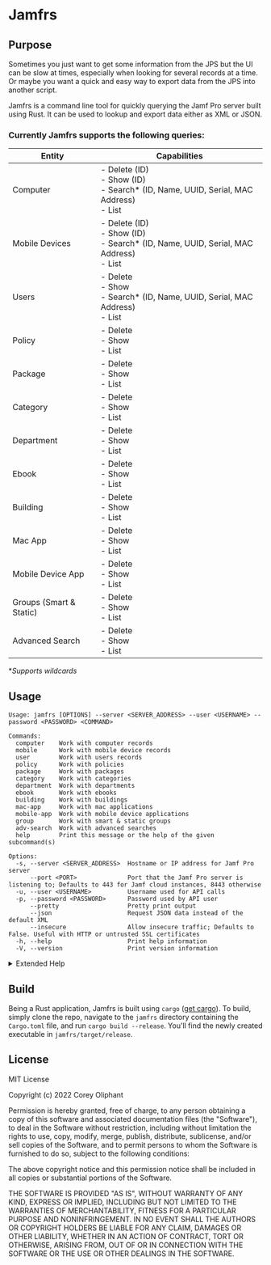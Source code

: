 # Jamfrs

## Purpose
Sometimes you just want to get some information from the JPS but the UI can be slow at times, especially when looking
for several records at a time. Or maybe you want a quick and easy way to export data from the JPS into another script.

Jamfrs is a command line tool for quickly querying the Jamf Pro server built using Rust. It can be used to lookup and 
export data either as XML or JSON. 


### Currently Jamfrs supports the following queries:
| Entity                  | Capabilities                                                                                 |
|-------------------------|----------------------------------------------------------------------------------------------|
| Computer                | - Delete (ID)<br/>- Show (ID)<br/>- Search* (ID, Name, UUID, Serial, MAC Address)<br/>- List |
| Mobile Devices          | - Delete (ID)<br/>- Show (ID)<br/>- Search* (ID, Name, UUID, Serial, MAC Address)<br/>- List |
| Users                   | - Delete<br/>- Show<br/>- Search* (ID, Name, UUID, Serial, MAC Address)<br/>- List           |
| Policy                  | - Delete<br/>- Show<br/>- List                                                               |
| Package                 | - Delete<br/>- Show<br/>- List                                                               |
| Category                | - Delete<br/>- Show<br/>- List                                                               |
| Department              | - Delete<br/>- Show<br/>- List                                                               |
| Ebook                   | - Delete<br/>- Show<br/>- List                                                               |
| Building                | - Delete<br/>- Show<br/>- List                                                               |
| Mac App                 | - Delete<br/>- Show<br/>- List                                                               |
| Mobile Device App       | - Delete<br/>- Show<br/>- List                                                               |
| Groups (Smart & Static) | - Delete<br/>- Show<br/>- List                                                               |
| Advanced Search         | - Delete<br/>- Show<br/>- List                                                               |

**Supports wildcards*
 
## Usage
```
Usage: jamfrs [OPTIONS] --server <SERVER_ADDRESS> --user <USERNAME> --password <PASSWORD> <COMMAND>

Commands:
  computer    Work with computer records
  mobile      Work with mobile device records
  user        Work with users records
  policy      Work with policies
  package     Work with packages
  category    Work with categories
  department  Work with departments
  ebook       Work with ebooks
  building    Work with buildings
  mac-app     Work with mac applications
  mobile-app  Work with mobile device applications
  group       Work with smart & static groups
  adv-search  Work with advanced searches
  help        Print this message or the help of the given subcommand(s)

Options:
  -s, --server <SERVER_ADDRESS>  Hostname or IP address for Jamf Pro server
      --port <PORT>              Port that the Jamf Pro server is listening to; Defaults to 443 for Jamf cloud instances, 8443 otherwise
  -u, --user <USERNAME>          Username used for API calls
  -p, --password <PASSWORD>      Password used by API user
      --pretty                   Pretty print output
      --json                     Request JSON data instead of the default XML
      --insecure                 Allow insecure traffic; Defaults to False. Useful with HTTP or untrusted SSL certificates
  -h, --help                     Print help information
  -V, --version                  Print version information
  ```

<details><summary>Extended Help</summary>

##### Command: computer
```
Work with computer records

Usage: jamfrs --server <SERVER_ADDRESS> --user <USERNAME> --password <PASSWORD> computer <COMMAND>

Commands:
  delete  Delete an existing computer record
  show    Show an existing computer record
  search  Search for existing computer records by name, MAC address, username, etc; Accepts * wildcard Note: Wildcard searches must be wrapped in quotes or escaped to prevent shell expansion
  list    List all computers
  ```
##### Command: mobile
```
Work with mobile device records

Usage: jamfrs --server <SERVER_ADDRESS> --user <USERNAME> --password <PASSWORD> mobile <COMMAND>

Commands:
  delete  Delete an existing mobile device record
  show    Show an existing mobile device record
  search  Search for existing mobile device records by name, MAC address, username, etc. Accepts * wildcard
  list    List all mobile device records
```

##### Command: user
```
Work with users records

Usage: jamfrs --server <SERVER_ADDRESS> --user <USERNAME> --password <PASSWORD> user <COMMAND>

Commands:
  delete  Delete an existing user record
  show    Show an existing user record
  list    List all user records
```

##### Command: policy
```
Work with policies

Usage: jamfrs --server <SERVER_ADDRESS> --user <USERNAME> --password <PASSWORD> policy <COMMAND>

Commands:
  delete  Delete an existing policy record
  show    Show an existing policy record
  list    List all policy records
```

##### Command: package
```
Work with policies

Usage: jamfrs --server <SERVER_ADDRESS> --user <USERNAME> --password <PASSWORD> policy <COMMAND>

Commands:
  delete  Delete an existing policy record
  show    Show an existing policy record
  list    List all policy records
```

##### Command: category
```
Work with categories

Usage: jamfrs --server <SERVER_ADDRESS> --user <USERNAME> --password <PASSWORD> category <COMMAND>

Commands:
  delete  Delete an existing category record
  show    Show an existing category record
  list    List all category records
```

##### Command: department
```
Work with departments

Usage: jamfrs --server <SERVER_ADDRESS> --user <USERNAME> --password <PASSWORD> department <COMMAND>

Commands:
  delete  Delete an existing department record
  show    Show an existing department record
  list    List all department records
```

##### Command: ebook
```
Work with ebooks

Usage: jamfrs --server <SERVER_ADDRESS> --user <USERNAME> --password <PASSWORD> ebook <COMMAND>

Commands:
  delete  Delete an existing ebook record
  show    Show an existing ebook record
  list    List all ebook records
```

##### Command: building
```
Work with buildings

Usage: jamfrs --server <SERVER_ADDRESS> --user <USERNAME> --password <PASSWORD> building <COMMAND>

Commands:
  delete  Delete an existing buildings record
  show    Show an existing buildings record
  list    List all buildings records
```

##### Command: mac-app
```
Work with mac applications

Usage: jamfrs --server <SERVER_ADDRESS> --user <USERNAME> --password <PASSWORD> mac-app <COMMAND>

Commands:
  delete  Delete an existing mac application record
  show    Show an existing mac application record
  list    List all mac application records
```

##### Command: mobile-app
```
Work with mobile device applications

Usage: jamfrs --server <SERVER_ADDRESS> --user <USERNAME> --password <PASSWORD> mobile-app <COMMAND>

Commands:
  delete  Delete an existing mobile device application record
  show    Show an existing mobile device application record
  list    List all mobile device application records
```

##### Command: group
```
Work with smart & static groups

Usage: jamfrs --server <SERVER_ADDRESS> --user <USERNAME> --password <PASSWORD> group <COMMAND>

Commands:
  computer  Work with computer groups
  mobile    Work with mobile device groups
  user      Work with user groups
```
##### Group Subcommand: computer
```
Work with computer groups

Usage: jamfrs group computer <COMMAND>

Commands:
  delete  Delete an existing computer group
  show    Show an existing computer group
  list    List all computer groups
```

##### Group Subcommand: mobile
```
Work with mobile device groups

Usage: jamfrs group mobile <COMMAND>

Commands:
  delete  Delete an existing mobile device group
  show    Show an existing mobile device group
  list    List all mobile device groups
```

##### Group Subcommand: user
```
Work with user groups

Usage: jamfrs group user <COMMAND>

Commands:
  delete  Delete an existing user group
  show    Show an existing user group
  list    List all user groups
```

##### Command: adv-search
```
Work with advanced searches

Usage: jamfrs --server <SERVER_ADDRESS> --user <USERNAME> --password <PASSWORD> adv-search <COMMAND>

Commands:
  computer  Work with computer advanced searches
  mobile    Work with mobile device advanced searches
  user      Work with user advanced searches
```

##### Advanced Search Subcommand: computer
```
Work with computer advanced searches

Usage: jamfrs adv-search computer <COMMAND>

Commands:
  delete  Delete an existing computer advanced search
  show    Show an existing computer advanced search
  list    List all computer advanced searches
```

##### Advanced Search Subcommand: mobile
```
Work with mobile device advanced searches

Usage: jamfrs adv-search mobile <COMMAND>

Commands:
  delete  Delete an existing mobile device advanced search
  show    Show an existing mobile device advanced search
  list    List all mobile device advanced searches
```

##### Advanced Search Subcommand: user
```
Work with user advanced searches

Usage: jamfrs adv-search user <COMMAND>

Commands:
  delete  Delete an existing user advanced search
  show    Show an existing user advanced search
  list    List all user advanced searches
```
</details>

## Build
Being a Rust application, Jamfrs is built using `cargo` ([get cargo](https://www.rust-lang.org/learn/get-started)). To build, simply clone the repo, navigate to
the `jamfrs` directory containing the `Cargo.toml` file, and run `cargo build --release`. You'll find the newly created executable in `jamfrs/target/release`. 

## License
MIT License

Copyright (c) 2022 Corey Oliphant

Permission is hereby granted, free of charge, to any person obtaining a copy
of this software and associated documentation files (the "Software"), to deal
in the Software without restriction, including without limitation the rights
to use, copy, modify, merge, publish, distribute, sublicense, and/or sell
copies of the Software, and to permit persons to whom the Software is
furnished to do so, subject to the following conditions:

The above copyright notice and this permission notice shall be included in all
copies or substantial portions of the Software.

THE SOFTWARE IS PROVIDED "AS IS", WITHOUT WARRANTY OF ANY KIND, EXPRESS OR
IMPLIED, INCLUDING BUT NOT LIMITED TO THE WARRANTIES OF MERCHANTABILITY,
FITNESS FOR A PARTICULAR PURPOSE AND NONINFRINGEMENT. IN NO EVENT SHALL THE
AUTHORS OR COPYRIGHT HOLDERS BE LIABLE FOR ANY CLAIM, DAMAGES OR OTHER
LIABILITY, WHETHER IN AN ACTION OF CONTRACT, TORT OR OTHERWISE, ARISING FROM,
OUT OF OR IN CONNECTION WITH THE SOFTWARE OR THE USE OR OTHER DEALINGS IN THE
SOFTWARE.
